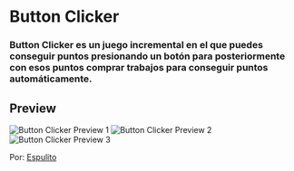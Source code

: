 # Button Clicker

### Button Clicker es un juego incremental en el que puedes conseguir puntos presionando un botón para posteriormente con esos puntos comprar trabajos para conseguir puntos automáticamente.

## Preview

![Button Clicker Preview 1](img/#home.png)
![Button Clicker Preview 2](img/#jobs.png)
![Button Clicker Preview 3 ](img/#settings.png)

Por: [Espulito](https://instagram.com/Martin_Reale13)